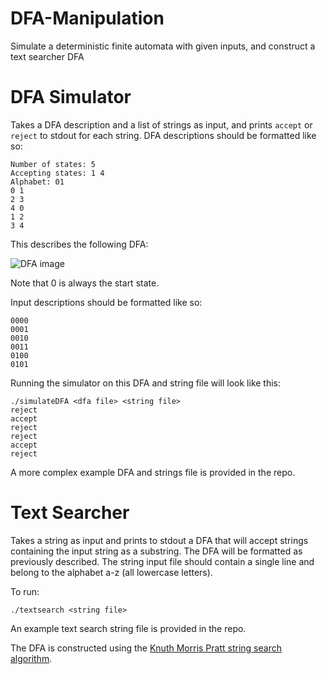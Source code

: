 DFA-Manipulation
================

Simulate a deterministic finite automata with given inputs, and construct a text searcher DFA

DFA Simulator
================

Takes a DFA description and a list of strings as input, and prints ```accept``` or ```reject``` to stdout for each string.
DFA descriptions should be formatted like so:
```
Number of states: 5
Accepting states: 1 4
Alphabet: 01
0 1
2 3
4 0
1 2
3 4
```
This describes the following DFA: 

![DFA image](http://i.imgur.com/pY1ipug.png)

Note that 0 is always the start state.

Input descriptions should be formatted like so:
```
0000
0001
0010
0011
0100
0101
```
Running the simulator on this DFA and string file will look like this:
```
./simulateDFA <dfa file> <string file>
reject
accept
reject
reject
accept
reject
```
A more complex example DFA and strings file is provided in the repo.

Text Searcher
================

Takes a string as input and prints to stdout a DFA that will accept strings containing the input string as a substring. The DFA will be formatted as previously described. The string input file should contain a single line and belong to the alphabet a-z (all lowercase letters).

To run:
```
./textsearch <string file>
```

An example text search string file is provided in the repo.

The DFA is constructed using the [Knuth Morris Pratt string search algorithm](http://en.wikipedia.org/wiki/Knuth%E2%80%93Morris%E2%80%93Pratt_algorithm).
